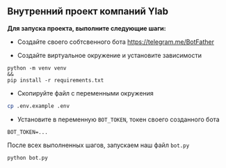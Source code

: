 

## Внутренний проект компаний **Ylab**

**Для запуска проекта, выполните следующие шаги:**
* Создайте своего собтсвенного бота
https://telegram.me/BotFather

* Создайте виртуальное окружение и установите зависимости
```
python -m venv venv
&&
pip install -r requirements.txt
```
* Скопируйте файл с переменными окружения
```sh
cp .env.example .env
```
* Установите в переменную `BOT_TOKEN`, токен своего созданного бота
```
BOT_TOKEN=...
```

После всех выполненных шагов, запускаем наш файл `bot.py`
```sh
python bot.py
```
